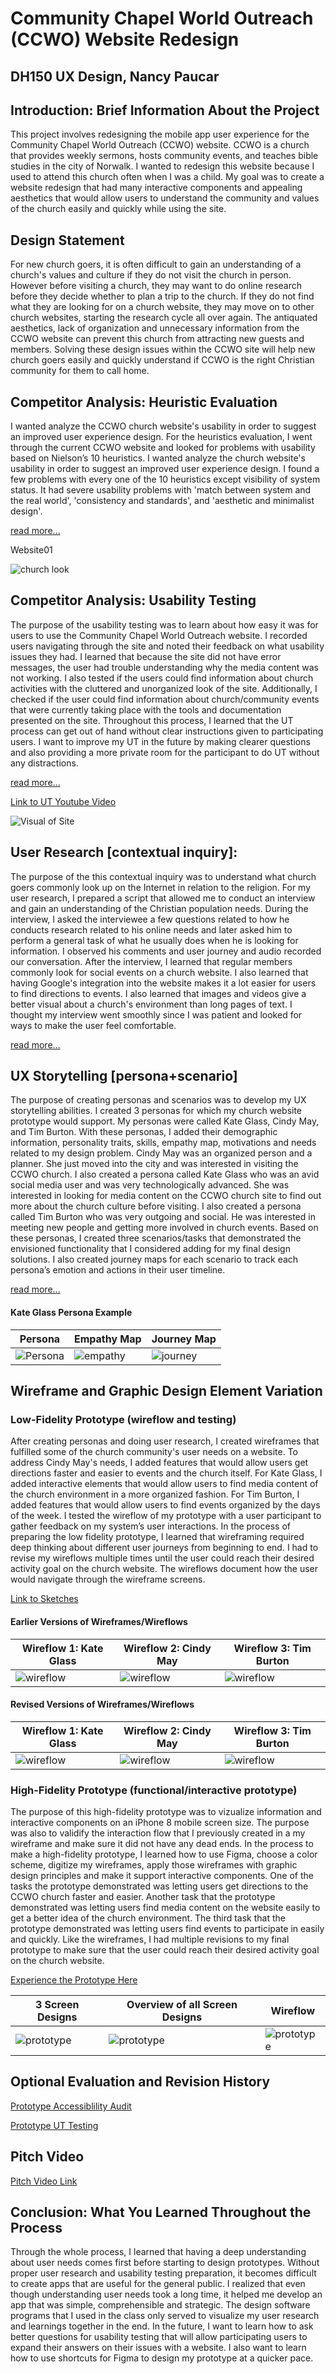 # Community Chapel World Outreach (CCWO) Website Redesign

## DH150 UX Design, Nancy Paucar

## Introduction: Brief Information About the Project

This project involves redesigning the mobile app user experience for the Community Chapel World Outreach (CCWO) website. CCWO is a church that provides weekly sermons, hosts community events, and teaches bible studies in the city of Norwalk. I wanted to redesign this website because I used to attend this church often when I was a child. My goal was to create a website redesign that had many interactive components and appealing aesthetics that would allow users to understand the community and values of the church easily and quickly while using the site. 

## Design Statement 

For new church goers, it is often difficult to gain an understanding of a church's values and culture if they do not visit the church in person. However before visiting a church, they may want to do online research before they decide whether to plan a trip to the church. If they do not find what they are looking for on a church website, they may move on to other church websites, starting the research cycle all over again. The antiquated aesthetics, lack of organization and unnecessary information from the CCWO website can prevent this church from attracting new guests and members. Solving these design issues within the CCWO site will help new church goers easily and quickly understand if CCWO is the right Christian community for them to call home. 

## Competitor Analysis: Heuristic Evaluation

I wanted analyze the CCWO church website's usability in order to suggest an improved user experience design. For the heuristics evaluation, I went through the current CCWO website and looked for problems with usability based on Nielson’s 10 heuristics. I wanted analyze the church website's usability in order to suggest an improved user experience design. I found a few problems with every one of the 10 heuristics except visibility of system status. It had severe usability problems with 'match between system and the real world', 'consistency and standards', and 'aesthetic and minimalist design'. 


[read more...](https://github.com/nancypaucar/DH150-2020W/tree/master/Assignment01)


Website01 

![church look](https://camo.githubusercontent.com/599452a78ed4c921b1085c8a5ee0ca371ba10495/68747470733a2f2f692e706f7374696d672e63632f51787234354753582f53637265656e2d53686f742d323032302d30312d31312d61742d392d34392d31392d504d2e706e67) 


## Competitor Analysis: Usability Testing

The purpose of the usability testing was to learn about how easy it was for users to use the Community Chapel World Outreach website. I recorded users navigating through the site and noted their feedback on what usability issues they had. I learned that because the site did not have error messages, the user had trouble understanding why the media content was not working. I also tested if the users could find information about church activities with the cluttered and unorganized look of the site. Additionally, I checked if the user could find information about church/community events that were currently taking place with the tools and documentation presented on the site. Throughout this process, I learned that the UT process can get out of hand without clear instructions given to participating users. I want to improve my UT in the future by making clearer questions and also providing a more private room for the participant to do UT without any distractions.

[read more...](https://github.com/nancypaucar/DH150-2020W/tree/master/Assignment02)


[Link to UT Youtube Video](https://www.youtube.com/embed/8kovoWSqbmE)

![Visual of Site](https://camo.githubusercontent.com/4774d70ccf5c43e52933e2d5a6072de0a8f2089f/687474703a2f2f696d672e796f75747562652e636f6d2f76692f386b6f766f575371626d452f302e6a7067)


## User Research [contextual inquiry]:

The purpose of the this contextual inquiry was to understand what church goers commonly look up on the Internet in relation to the religion. For my user research, I prepared a script that allowed me to conduct an interview and gain an understanding of the Christian population needs. During the interview, I asked the interviewee a few questions related to how he conducts research related to his online needs and later asked him to perform a general task of what he usually does when he is looking for information. I observed his comments and user journey and audio recorded our conversation. After the interview, I learned that regular members commonly look for social events on a church website. I also learned that having Google's integration into the website makes it a lot easier for users to find directions to events. I also learned that images and videos give a better visual about a church's environment than long pages of text. I thought my interview went smoothly since I was patient and looked for ways to make the user feel comfortable.


[read more...](https://github.com/nancypaucar/DH150-2020W/tree/master/Assignment04)




## UX Storytelling [persona+scenario]

The purpose of creating personas and scenarios was to develop my UX storytelling abilities. I created 3 personas for which my church website prototype would support. My personas were called Kate Glass, Cindy May, and Tim Burton. With these personas, I added their demographic information, personality traits, skills, empathy map, motivations and needs related to my design problem. Cindy May was an organized person and a planner. She just moved into the city and was interested in visiting the CCWO church. I also created a persona called Kate Glass who was an avid social media user and was very technologically advanced. She was interested in looking for media content on the CCWO church site to find out more about the church culture before visiting. I also created a persona called Tim Burton who was very outgoing and social. He was interested in meeting new people and getting more involved in church events. Based on these personas, I created three scenarios/tasks that demonstrated the envisioned functionality that I considered adding for my final design solutions. I also created journey maps for each scenario to track each persona’s emotion and actions in their user timeline. 

[read more...](https://github.com/nancypaucar/DH150-2020W/tree/master/Assignment05)


#### Kate Glass Persona Example

Persona | Empathy Map | Journey Map
----------|--------------|-------------
![Persona](https://i.postimg.cc/ZngzbwNw/Screen-Shot-2020-03-09-at-4-28-11-PM.png) | ![empathy](https://camo.githubusercontent.com/27fab9a62fd921f989237fedac3fb83ebd6d7d73/68747470733a2f2f692e706f7374696d672e63632f59304b52684e4d762f494d472d323739372e6a7067) |![journey](https://camo.githubusercontent.com/8521e39e322e246828ebaa8600ba6e9f92f9f473/68747470733a2f2f692e706f7374696d672e63632f32357679776e6e642f53637265656e2d53686f742d323032302d30322d31312d61742d342d30362d32352d414d2e706e67) 


## Wireframe and Graphic Design Element Variation 

### Low-Fidelity Prototype (wireflow and testing)

After creating personas and doing user research, I created wireframes that fulfilled some of the church community's user needs on a website. To address Cindy May's needs, I added features that would allow users get directions faster and easier to events and the church itself. For Kate Glass, I added interactive elements that would allow users to find media content of the church environment in a more organized fashion. For Tim Burton, I added features that would allow users to find events organized by the days of the week. I tested the wireflow of my prototype with a user participant to gather feedback on my system’s user interactions. In the process of preparing the low fidelity prototype, I learned that wireframing required deep thinking about different user journeys from beginning to end. I had to revise my wireflows multiple times until the user could reach their desired activity goal on the church website. The wireflows document how the user would navigate through the wireframe screens.


[Link to Sketches](https://github.com/nancypaucar/DH150-2020W/tree/master/Assingment06)


#### Earlier Versions of Wireframes/Wireflows


Wireflow 1: Kate Glass | Wireflow 2: Cindy May | Wireflow 3: Tim Burton
----------|--------------|-------------
![wireflow](https://camo.githubusercontent.com/c8585dbd1bafd135c7045224e48238d0f7c18933/68747470733a2f2f692e706f7374696d672e63632f59307330524473362f494d472d323836372e6a7067) | ![wireflow](https://camo.githubusercontent.com/272ba5299c65290d1f55b4b6aaff1bd3239fc728/68747470733a2f2f692e706f7374696d672e63632f4d475354395164462f494d472d323836382e6a7067) |![wireflow](https://camo.githubusercontent.com/b59b8d98419a78a96114d9eb08830d90ac8080dd/68747470733a2f2f692e706f7374696d672e63632f484c394c526b4e732f494d472d323836392e6a7067) 



#### Revised Versions of Wireframes/Wireflows


Wireflow 1: Kate Glass | Wireflow 2: Cindy May | Wireflow 3: Tim Burton
----------|--------------|-------------
![wireflow](https://camo.githubusercontent.com/df0161913cf08a3a546201a1a82d8e46f7e02f96/68747470733a2f2f692e706f7374696d672e63632f68505354346878782f494d472d323836342e6a7067) | ![wireflow](https://camo.githubusercontent.com/4fa03edf8e5bf731f5ebbf4eed744083514c1106/68747470733a2f2f692e706f7374696d672e63632f58716e4776445a332f494d472d323836352e6a7067) |![wireflow](https://camo.githubusercontent.com/7a6b51d0364d5a7bf407681bdd8ba505d29b76e5/68747470733a2f2f692e706f7374696d672e63632f705462357764526d2f494d472d323836362e6a7067) 


### High-Fidelity Prototype (functional/interactive prototype)

The purpose of this high-fidelity prototype was to vizualize information and interactive components on an iPhone 8 mobile screen size. The purpose was also to validify the interaction flow that I previously created in a my wireframe and make sure it did not have any dead ends. In the process to make a high-fidelity prototype, I learned how to use Figma, choose a color scheme, digitize my wireframes, apply those wireframes with graphic design principles and make it support interactive components. One of the tasks the prototype demonstrated was letting users get directions to the CCWO church faster and easier. Another task that the prototype demonstrated was letting users find media content on the website easily to get a better idea of the church environment. The third task that the prototype demonstrated was letting users find events to participate in easily and quickly. Like the wireframes, I had multiple revisions to my final prototype to make sure that the user could reach their desired activity goal on the church website. 

[Experience the Prototype Here](https://www.figma.com/proto/spqvQ7lEEgfrBgWIhpYTB4/Revised-DH150-CCWO-Website-Prototype?node-id=40%3A2&scaling=scale-down)


3 Screen Designs | Overview of all Screen Designs | Wireflow
----------|--------------|-------------
![prototype](https://camo.githubusercontent.com/a4a6b1e19e885732568358261849abb956298b76/68747470733a2f2f692e706f7374696d672e63632f33725035784d76462f53637265656e2d53686f742d323032302d30332d30332d61742d31312d34362d30302d414d2e706e67) | ![prototype](https://camo.githubusercontent.com/68c9f3349740a80954174b3de4550b3ef264e2d7/68747470733a2f2f692e706f7374696d672e63632f42367274774b35522f53637265656e2d53686f742d323032302d30332d30322d61742d382d32362d30372d414d2e706e67) |![prototype](https://camo.githubusercontent.com/40016d224228e118e64d0210afc22c46e5df5c73/68747470733a2f2f692e706f7374696d672e63632f464b62504b797a562f53637265656e2d53686f742d323032302d30332d30322d61742d382d32392d33302d414d2e706e67) 


## Optional Evaluation and Revision History 

[Prototype Accessiblility Audit](https://github.com/nancypaucar/DH150-2020W/tree/master/Accessibility%20Audit)


[Prototype UT Testing ](https://github.com/nancypaucar/DH150-2020W/tree/master/UsabilityTestingPrototype)
 
 
## Pitch Video 
[Pitch Video Link](https://youtu.be/aAM91Oi5aeo)

## Conclusion: What You Learned Throughout the Process

Through the whole process, I learned that having a deep understanding about user needs comes first before starting to design prototypes. Without proper user research and usability testing preparation, it becomes difficult to create apps that are useful for the general public. I realized that even though understanding user needs took a long time, it helped me develop an app that was simple, comprehensible and strategic. The design software programs that I used in the class only served to visualize my user research and learnings together in the end. In the future, I want to learn how to ask better questions for usability testing that will allow participating users to expand their answers on their issues with a website. I also want to learn how to use shortcuts for Figma to design my prototype at a quicker pace. 
